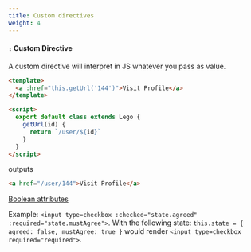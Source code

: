 ```yaml
---
title: Custom directives
weight: 4
---
```


#### `:` Custom Directive

A custom directive will interpret in JS whatever you pass as value.

```html
<template>
  <a :href="this.getUrl('144')">Visit Profile</a>
</template>

<script>
  export default class extends Lego {
    getUrl(id) {
      return `/user/${id}`
    }
  }
</script>
```

outputs

```html
<a href="/user/144">Visit Profile</a>
```

[Boolean attributes](https://www.w3.org/TR/html5/infrastructure.html#sec-boolean-attributes)

Example: `<input type=checkbox :checked="state.agreed" :required="state.mustAgree">`.
With the following state: `this.state = { agreed: false, mustAgree: true }` would render
`<input type=checkbox required="required">`.
